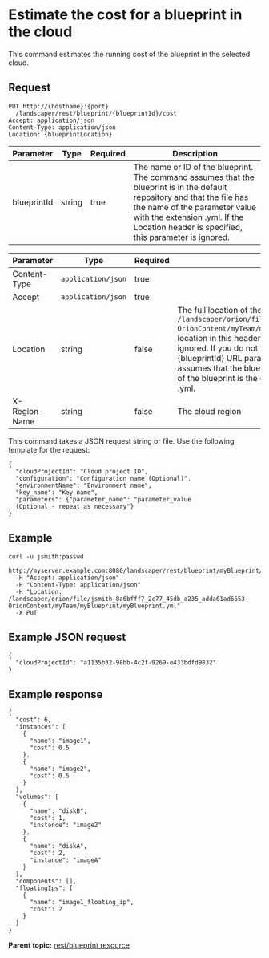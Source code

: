 # Estimate the cost for a blueprint in the cloud

This command estimates the running cost of the blueprint in the selected cloud.

## Request

```
PUT http://{hostname}:{port}
  /landscaper/rest/blueprint/{blueprintId}/cost
Accept: application/json
Content-Type: application/json
Location: {blueprintLocation}

```

|Parameter|Type|Required|Description|
|---------|----|--------|-----------|
|blueprintId|string|true|The name or ID of the blueprint. The command assumes that the blueprint is in the default repository and that the file has the name of the parameter value with the extension .yml. If the Location header is specified, this parameter is ignored.|

|Parameter|Type|Required|Description|
|---------|----|--------|-----------|
|Content-Type|`application/json`|true| |
|Accept|`application/json`|true| |
|Location|string|false|The full location of the blueprint, such as `/landscaper/orion/file/jsmith_8a6bfff7_2c77_45db_a235_adda61ad6653-OrionContent/myTeam/myBlueprint/myBlueprint.yml`. If you specify the location in this header, the value of the \{blueprintId\} URL parameter is ignored. If you do not specify the location in this header, the value of the \{blueprintId\} URL parameter is used instead. In this case, the command assumes that the blueprint is in the default repository and that the name of the blueprint is the \{blueprintId\} URL parameter plus the extension .yml.|
|X-Region-Name|string|false|The cloud region|

This command takes a JSON request string or file. Use the following template for the request:

```
{
  "cloudProjectId": "Cloud project ID",
  "configuration": "Configuration name (Optional)",
  "environmentName": "Environment name",
  "key_name": "Key name",
  "parameters": {"parameter_name": "parameter_value 
  (Optional - repeat as necessary"}
}

```

## Example

```
curl -u jsmith:passwd 
  http://myserver.example.com:8080/landscaper/rest/blueprint/myBlueprint/cost
  -H "Accept: application/json"
  -H "Content-Type: application/json"
  -H "Location: /landscaper/orion/file/jsmith_8a6bfff7_2c77_45db_a235_adda61ad6653-OrionContent/myTeam/myBlueprint/myBlueprint.yml"
  -X PUT
```

## Example JSON request

```
{
  "cloudProjectId": "a1135b32-98bb-4c2f-9269-e433bdfd9832"
}

```

## Example response

```
{
  "cost": 6,
  "instances": [
    {
      "name": "image1",
      "cost": 0.5
    },
    {
      "name": "image2",
      "cost": 0.5
    }
  ],
  "volumes": [
    {
      "name": "diskB",
      "cost": 1,
      "instance": "image2"
    },
    {
      "name": "diskA",
      "cost": 2,
      "instance": "imageA"
    }
  ],
  "components": [],
  "floatingIps": [
    {
      "name": "image1_floating_ip",
      "cost": 2
    }
  ]
}

```

**Parent topic:** [rest/blueprint resource](../../com.ibm.edt.api.doc/topics/rest_blueprint_.md)

